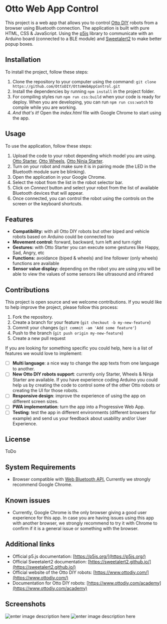 
# Otto Web App Control

This project is a web app that allows you to control [Otto DIY](https://www.ottodiy.com/) robots from a browser using Bluetooth connection. The application is built with pure HTML, CSS & JavaScript. Using the [p5js](https://p5js.org/) library to communicate with an Arduino board (connected to a BLE module) and [Sweetalert2](https://sweetalert2.github.io/) to make better popup boxes.

## Installation

To install the project, follow these steps:

1.  Clone the repository to your computer using the command: `git clone https://github.com/OttoDIY/OttoWebAppControl.git`
2.  Install the dependencies by running `npm install` in the project folder.
3.  For compiling styles run `npm run css:build` when your code is ready for deploy. When you are developing, you can run `npm run css:watch` to compile while you are working.
4.  _And that's it!_ Open the _index.html_ file with Google Chrome to start using the app.

## Usage

To use the application, follow these steps:

1. Upload the code to your robot depending which model you are using. [Otto Starter](https://ivanr3d.com/tools/ottocontroller/OttoS_BLE.ino), [Otto Wheels](https://ivanr3d.com/tools/ottocontroller/OttoW_BLE.ino), [Otto Ninja Starter](https://ivanr3d.com/tools/ottocontroller/OttoNinja.ino).
2. Turn on your robot and make sure it is in pairing mode (the LED in the Bluetooth module sure be blinking).
3.  Open the application in your Google Chrome.
4.  Select the robot from the list in the robot selector bar.
5.  Click on _Connect_ button and select your robot from the list of available Bluetooth devices that will appear.
6.  Once connected, you can control the robot using the controls on the screen or the keyboard shortcuts.

## Features

-   **Compatibility:** with all Otto DIY robots but other biped and vehicle robots based on Arduino could be connected too
-   **Movement control:** forward, backward, turn left and turn right
-   **Gestures:** with Otto Starter you can execute some gestures like Happy, Sad, Angry, etc
- **Functions:** avoidance (biped & wheels) and line follower (only wheels) functions are available
- **Sensor value display:** depending on the robot you are using you will be able to view the values of some sensors like ultrasound and infrared

## Contributions

This project is open source and we welcome contributions. If you would like to help improve the project, please follow this process:

1.  Fork the repository.
2.  Create a branch for your feature (`git checkout -b my-new-feature`)
3.  Commit your changes (`git commit -am 'Add some feature'`)
4.  Push to the branch (`git push origin my-new-feature`)
5.  Create a new pull request

If you are looking for something specific you could help, here is a list of features we would love to implement:

 - [ ] **Multi language**: a nice way to change the app texts from one language to another.
 - [ ] **New Otto DIY robots support**: currently only Starter, Wheels & Ninja Starter are available. If you have experience coding Arduino you could help us by creating the code to control some of the other Otto robots or creating the UI for those robots.
 - [ ] **Responsive design**: improve the experience of using the app on different screen sizes.
 - [ ] **PWA implementation**: turn the app into a Progressive Web App.
 - [ ] **Testing**: test the app in different environments (different browsers for example) and send us your feedback about usability and/or User Experience.

## License

ToDo

## System Requirements

-   Browser compatible with [Web Bluetooth API.](https://developer.mozilla.org/en-US/docs/Web/API/Web_Bluetooth_API) Currently we strongly recommend Google Chrome.

## Known issues

-   Currently, Google Chrome is the only browser giving a good user experience for this app. In case you are having issues using this app with another browser, we strongly recommend to try it with Chrome to confirm if it is a general issue or something with the browser.

## Additional links

-   Official p5.js documentation: [https://p5js.org/](https://p5js.org/)
- Official Sweetalert2 documentation: [https://sweetalert2.github.io/](https://sweetalert2.github.io/)
-   Official website of the Otto DIY robots: [https://www.ottodiy.com/](https://www.ottodiy.com/)
-   Documentation for Otto DIY robots: [https://www.ottodiy.com/academy](https://www.ottodiy.com/academy)

## Screenshots
![enter image description here](https://ivanr3d.com/assets/img/screenshots/OttoWAC/OttoWAC_use-OttoStarter.gif)
![enter image description here](https://ivanr3d.com/assets/img/screenshots/OttoWAC/OttoWAC_use-OttoWheels.gif)